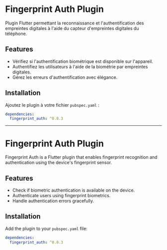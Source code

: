 # Fingerprint Auth Plugin

Plugin Flutter permettant la reconnaissance et l'authentification des empreintes digitales à l'aide du capteur d'empreintes digitales du téléphone.

## Features

- Vérifiez si l'authentification biométrique est disponible sur l'appareil.
- Authentifiez les utilisateurs à l'aide de la biométrie par empreintes digitales.
- Gérez les erreurs d'authentification avec élégance.

## Installation

Ajoutez le plugin à votre fichier `pubspec.yaml` :

```yaml
dependencies:
  fingerprint_auth: ^0.0.3
```

---

# Fingerprint Auth Plugin

Fingerprint Auth is a Flutter plugin that enables fingerprint recognition and authentication using the device's fingerprint sensor.

## Features

- Check if biometric authentication is available on the device.
- Authenticate users using fingerprint biometrics.
- Handle authentication errors gracefully.

## Installation

Add the plugin to your `pubspec.yaml` file:

```yaml
dependencies:
  fingerprint_auth: ^0.0.3